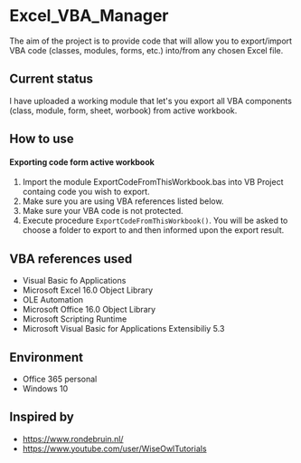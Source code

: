 # Excel_VBA_Manager
The aim of the project is to provide code that will allow you to export/import VBA code (classes, modules, forms, etc.) into/from any chosen Excel file.

## Current status
I have uploaded a working module that let's you export all VBA components (class, module, form, sheet, worbook) from active workbook.

## How to use

#### Exporting code form active workbook
1. Import the module ExportCodeFromThisWorkbook.bas into VB Project containg code you wish to export. 
2. Make sure you are using VBA references listed below.
3. Make sure your VBA code is not protected.
4. Execute procedure ```ExportCodeFromThisWorkbook()```. You will be asked to choose a folder to export to and then informed upon the export result.

## VBA references used
- Visual Basic fo Applications
- Microsoft Excel 16.0 Object Library
- OLE Automation
- Microsoft Office 16.0 Object Library
- Microsoft Scripting Runtime
- Microsoft Visual Basic for Applications Extensibiliy 5.3

## Environment
- Office 365 personal 
- Windows 10

## Inspired by
- https://www.rondebruin.nl/
- https://www.youtube.com/user/WiseOwlTutorials
